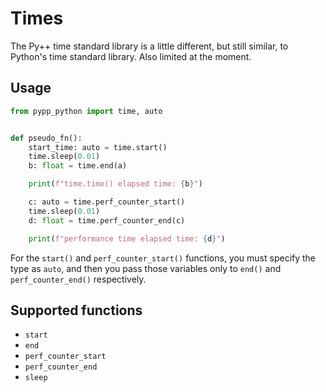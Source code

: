 # Times

The Py++ time standard library is a little different, but still similar, to Python's time standard library. Also limited at the moment.

## Usage

```python
from pypp_python import time, auto


def pseudo_fn():
    start_time: auto = time.start()
    time.sleep(0.01)
    b: float = time.end(a)

    print(f"time.time() elapsed time: {b}")

    c: auto = time.perf_counter_start()
    time.sleep(0.01)
    d: float = time.perf_counter_end(c)

    print(f"performance time elapsed time: {d}")
```

For the `start()` and `perf_counter_start()` functions, you must specify the type as `auto`, and then you pass those variables only to `end()` and `perf_counter_end()` respectively.

## Supported functions

- `start`
- `end`
- `perf_counter_start`
- `perf_counter_end`
- `sleep`
